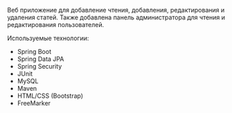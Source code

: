 Веб приложение для добавление чтения, добавления, редактирования и удаления статей.
Также добавлена панель администратора для чтения и редактирования пользователей.
 
Используемые технологии:
- Spring Boot
- Spring Data JPA
- Spring Security
- JUnit
- MySQL
- Maven
- HTML/CSS (Bootstrap)
- FreeMarker
